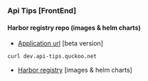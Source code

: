 ### Api Tips [FrontEnd] ###

#### Harbor registry repo (images & helm charts) ####

- [Application url](dev.api-tips.quckoo.net)  [beta version]
```sh
curl dev.api-tips.quckoo.net
```
- [Harbor registry](registry.quckoo.net/api-tips/) [images & helm charts]
